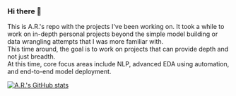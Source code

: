 ### Hi there 👋

This is A.R.'s repo with the projects I've been working on. It took a while to work on in-depth personal projects beyond the simple model building or data wrangling attempts that I was more familiar with. <br>
This time around, the goal is to work on projects that can provide depth and not just breadth. <br>
At this time, core focus areas include NLP, advanced EDA using automation, and end-to-end model deployment.
  

<!--
**now-youre-gittin-it/now-youre-gittin-it** is a ✨ _special_ ✨ repository because its `README.md` (this file) appears on your GitHub profile.


Here are some ideas to get you started:

- 🔭 I’m currently working on ...
- 🌱 I’m currently learning ...
- 👯 I’m looking to collaborate on ...
- 🤔 I’m looking for help with ...
- 💬 Ask me about ...
- 📫 How to reach me: ...
- 😄 Pronouns: ...
- ⚡ Fun fact: ...
-->
[![A.R.'s GitHub stats](https://github-readme-stats.vercel.app/api?username=now-youre-gittin-it)](https://github.com/now-youre-gittin-it/readme-components)


